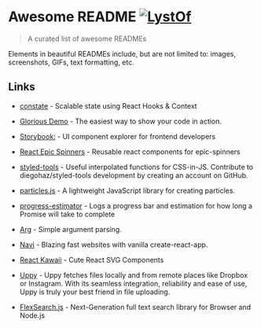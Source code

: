 # Awesome README [![LystOf](https://cdn.rawgit.com/sindresorhus/awesome/d7305f38d29fed78fa85652e3a63e154dd8e8829/media/badge.svg)](https://lystof.com)  
 > A curated list of awesome READMEs 
 
 Elements in beautiful READMEs include, but are not limited to: images, screenshots, GIFs, text formatting, etc.  
 ## Links
	
 - [constate](https://github.com/diegohaz/constate) - Scalable state using React Hooks & Context 
- [Glorious Demo](https://glorious.codes/demo) - The easiest way to show your code in action. 
- [Storybook:](https://storybook.js.org/) - UI component explorer for frontend developers 
- [React Epic Spinners](https://bondz.github.io/react-epic-spinners/) - Reusable react components for epic-spinners  
- [styled-tools](https://github.com/diegohaz/styled-tools) - Useful interpolated functions for CSS-in-JS. Contribute to diegohaz/styled-tools development by creating an account on GitHub. 
- [particles.js](https://vincentgarreau.com/particles.js/) - A lightweight JavaScript library for creating particles. 
- [progress-estimator](https://github.com/bvaughn/progress-estimator) - Logs a progress bar and estimation for how long a Promise will take to complete 
- [Arg](https://github.com/zeit/arg) - Simple argument parsing. 
- [Navi](https://frontarm.com/navi/en/) - Blazing fast websites with vanilla create-react-app. 
- [React Kawaii](https://react-kawaii.now.sh/) - Cute React SVG Components 
- [Uppy](https://uppy.io/) - Uppy fetches files locally and from remote places like Dropbox or Instagram. With its seamless integration, reliability and ease of use, Uppy is truly your best friend in file uploading.
 
- [FlexSearch.js](https://github.com/nextapps-de/flexsearch) - Next-Generation full text search library for Browser and Node.js 

	